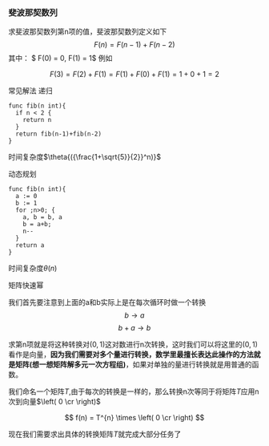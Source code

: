 ### 斐波那契数列
求斐波那契数列第n项的值，斐波那契数列定义如下
$$
F(n) = F(n-1) + F(n-2)
$$
其中：
$ F(0) = 0, F(1) = 1$
例如

$$F(3) = F(2) + F(1) = F(1)+F(0)+F(1) = 1+0+1 =2$$

常见解法
递归
```golang
func fib(n int){
  if n < 2 {
    return n
  }
  return fib(n-1)+fib(n-2)
}
```
时间复杂度$\theta{({\frac{1+\sqrt{5}}{2}}^n)}$

动态规划
```golang
func fib(n int){
  a := 0
  b := 1
  for ;n>0; {
    a, b = b, a
    b = a+b;
    n--
  }
  return a
}
```

时间复杂度$\theta{(n)}$

矩阵快速幂

我们首先要注意到上面的a和b实际上是在每次循环时做一个转换
$$
b \rightarrow a 
$$
$$
b + a \rightarrow b
$$

求第n项就是将这种转换对$(0,1)$这对数进行n次转换，这时我们可以将这里的$(0,1)$看作是向量，__因为我们需要对多个量进行转换，数学里最擅长表达此操作的方法就是矩阵(想一想矩阵解多元一次方程组)__，如果对单独的量进行转换就是用普通的函数。

我们命名一个矩阵$T$,由于每次的转换是一样的，那么转换n次等同于将矩阵$T$应用n次到向量$\left( 0 \cr \right)$

$$
f(n) = T^{n} \times \left( 0 \cr \right)
$$

现在我们需要求出具体的转换矩阵$T$就完成大部分任务了

